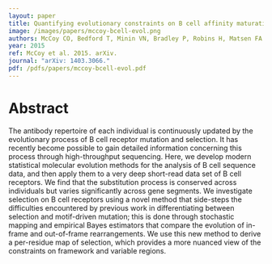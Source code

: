 ```yaml
---
layout: paper
title: Quantifying evolutionary constraints on B cell affinity maturation
image: /images/papers/mccoy-bcell-evol.png
authors: McCoy CO, Bedford T, Minin VN, Bradley P, Robins H, Matsen FA.
year: 2015
ref: McCoy et al. 2015. arXiv.
journal: "arXiv: 1403.3066."
pdf: /pdfs/papers/mccoy-bcell-evol.pdf
---
```


# Abstract

The antibody repertoire of each individual is continuously updated by the evolutionary process of B cell receptor mutation and selection. It has recently become possible to gain detailed information concerning this process through high-throughput sequencing. Here, we develop modern statistical molecular evolution methods for the analysis of B cell sequence data, and then apply them to a very deep short-read data set of B cell receptors. We find that the substitution process is conserved across individuals but varies significantly across gene segments. We investigate selection on B cell receptors using a novel method that side-steps the difficulties encountered by previous work in differentiating between selection and motif-driven mutation; this is done through stochastic mapping and empirical Bayes estimators that compare the evolution of in-frame and out-of-frame rearrangements. We use this new method to derive a per-residue map of selection, which provides a more nuanced view of the constraints on framework and variable regions.
